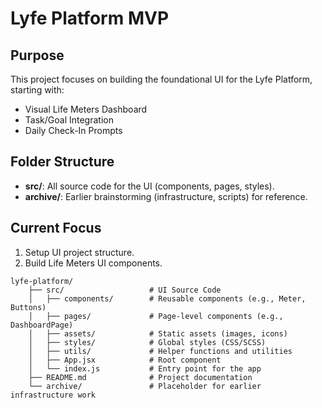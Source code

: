 # Lyfe Platform MVP

## Purpose  
This project focuses on building the foundational UI for the Lyfe Platform, starting with:  
- Visual Life Meters Dashboard  
- Task/Goal Integration  
- Daily Check-In Prompts  

## Folder Structure  
- **src/**: All source code for the UI (components, pages, styles).  
- **archive/**: Earlier brainstorming (infrastructure, scripts) for reference.  

## Current Focus  
1. Setup UI project structure.  
2. Build Life Meters UI components.  

```
lyfe-platform/
    ├── src/                   # UI Source Code
    │   ├── components/        # Reusable components (e.g., Meter, Buttons)
    │   ├── pages/             # Page-level components (e.g., DashboardPage)
    │   ├── assets/            # Static assets (images, icons)
    │   ├── styles/            # Global styles (CSS/SCSS)
    │   ├── utils/             # Helper functions and utilities
    │   ├── App.jsx            # Root component
    │   └── index.js           # Entry point for the app
    ├── README.md              # Project documentation
    └── archive/               # Placeholder for earlier infrastructure work
```
